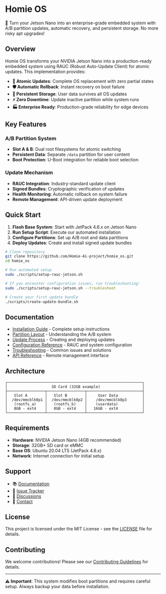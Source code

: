 # Homie OS
🔧 Turn your Jetson Nano into an enterprise-grade embedded system with A/B partition updates, automatic recovery, and persistent storage. No more risky apt upgrades!

## Overview

Homie OS transforms your NVIDIA Jetson Nano into a production-ready embedded system using RAUC (Robust Auto-Update Client) for atomic updates. This implementation provides:

- **🔄 Atomic Updates**: Complete OS replacement with zero partial states
- **🛡️ Automatic Rollback**: Instant recovery on boot failure
- **📁 Persistent Storage**: User data survives all OS updates
- **⚡ Zero Downtime**: Update inactive partition while system runs
- **🏭 Enterprise Ready**: Production-grade reliability for edge devices

## Key Features

### A/B Partition System
- **Slot A & B**: Dual root filesystems for atomic switching
- **Persistent Data**: Separate `/data` partition for user content
- **Boot Protection**: U-Boot integration for reliable boot selection

### Update Mechanism
- **RAUC Integration**: Industry-standard update client
- **Signed Bundles**: Cryptographic verification of updates
- **Health Monitoring**: Automatic rollback on system failure
- **Remote Management**: API-driven update deployment

## Quick Start

1. **Flash Base System**: Start with JetPack 4.6.x on Jetson Nano
2. **Run Setup Script**: Execute our automated installation
3. **Configure Partitions**: Set up A/B root and data partitions
4. **Deploy Updates**: Create and install signed update bundles

```bash
# Clone repository
git clone https://github.com/Homie-Ai-project/homie_os.git
cd homie_os

# Run automated setup
sudo ./scripts/setup-rauc-jetson.sh

# If you encounter configuration issues, run troubleshooting:
sudo ./scripts/setup-rauc-jetson.sh --troubleshoot

# Create your first update bundle
./scripts/create-update-bundle.sh
```

## Documentation

- [Installation Guide](docs/installation.md) - Complete setup instructions
- [Partition Layout](docs/partition-layout.md) - Understanding the A/B system
- [Update Process](docs/update-process.md) - Creating and deploying updates
- [Configuration Reference](docs/configuration.md) - RAUC and system configuration
- [Troubleshooting](docs/troubleshooting.md) - Common issues and solutions
- [API Reference](docs/api.md) - Remote management interface

## Architecture

```
┌─────────────────────────────────────────────────────────────┐
│                    SD Card (32GB example)                   │
├─────────────────┬─────────────────┬─────────────────────────┤
│   Slot A        │   Slot B        │     User Data           │
│  /dev/mmcblk0p1 │  /dev/mmcblk0p2 │    /dev/mmcblk0p3       │
│   (rootfs_a)    │   (rootfs_b)    │    (userdata)           │
│   8GB - ext4    │   8GB - ext4    │   16GB - ext4           │
└─────────────────┴─────────────────┴─────────────────────────┘
```

## Requirements

- **Hardware**: NVIDIA Jetson Nano (4GB recommended)
- **Storage**: 32GB+ SD card or eMMC
- **Base OS**: Ubuntu 20.04 LTS (JetPack 4.6.x)
- **Network**: Internet connection for initial setup

## Support

- 📚 [Documentation](docs/)
- 🐛 [Issue Tracker](https://github.com/Homie-Ai-project/homie_os/issues)
- 💬 [Discussions](https://github.com/Homie-Ai-project/homie_os/discussions)
- 📧 [Contact](mailto:support@homieos.com)

## License

This project is licensed under the MIT License - see the [LICENSE](LICENSE) file for details.

## Contributing

We welcome contributions! Please see our [Contributing Guidelines](CONTRIBUTING.md) for details.

---

**⚠️ Important**: This system modifies boot partitions and requires careful setup. Always backup your data before installation.
